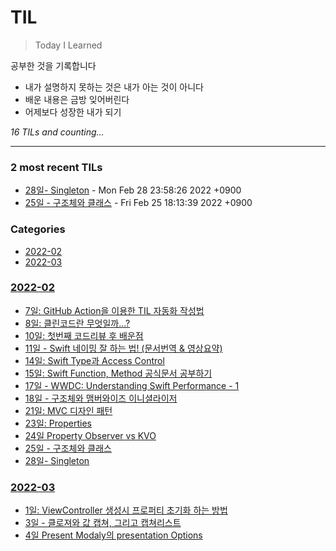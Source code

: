 # TIL
> Today I Learned

공부한 것을 기록합니다
- 내가 설명하지 못하는 것은 내가 아는 것이 아니다
- 배운 내용은 금방 잊어버린다
- 어제보다 성장한 내가 되기


_16 TILs and counting..._

---

### 2 most recent TILs

- [28일- Singleton](2022-02/20220228.md) - Mon Feb 28 23:58:26 2022 +0900
- [25일 - 구조체와 클래스](2022-02/20220225.md) - Fri Feb 25 18:13:39 2022 +0900

### Categories

- [2022-02](#2022-02)
- [2022-03](#2022-03)

### [2022-02](#2022-02)
- [7일: GitHub Action을 이용한 TIL 자동화 작성법](2022-02/20220207.md)
- [8일: 클린코드란 무엇일까...?](2022-02/20220208.md)
- [10일: 첫번째 코드리뷰 후 배운점](2022-02/20220210.md)
- [11일 - Swift 네이밍 잘 하는 법! (문서번역 & 영상요약)](2022-02/20220211.md)
- [14일: Swift Type과 Access Control](2022-02/20220214.md)
- [15일: Swift Function, Method 공식문서 공부하기](2022-02/20220215.md)
- [17일 - WWDC: Understanding Swift Performance - 1](2022-02/20220217.md)
- [18일 - 구조체와 맴버와이즈 이니셜라이저](2022-02/20220218.md)
- [21일: MVC 디자인 패턴](2022-02/20220221.md)
- [23일: Properties](2022-02/20220222.md)
- [24일 Property Observer vs KVO](2022-02/20220224.md)
- [25일 - 구조체와 클래스](2022-02/20220225.md)
- [28일- Singleton](2022-02/20220228.md)

### [2022-03](#2022-03)
- [1일: ViewController 생성시 프로퍼티 초기화 하는 방법](2022-03/20220301.md)
- [3일 - 클로져와 값 캡쳐, 그리고 캡쳐리스트](2022-03/20220303.md)
- [4일 Present Modaly의 presentation Options](2022-03/20220304.md)

[1]: https://simonwillison.net/2020/Apr/20/self-rewriting-readme/
[2]: https://github.com/jbranchaud/til

